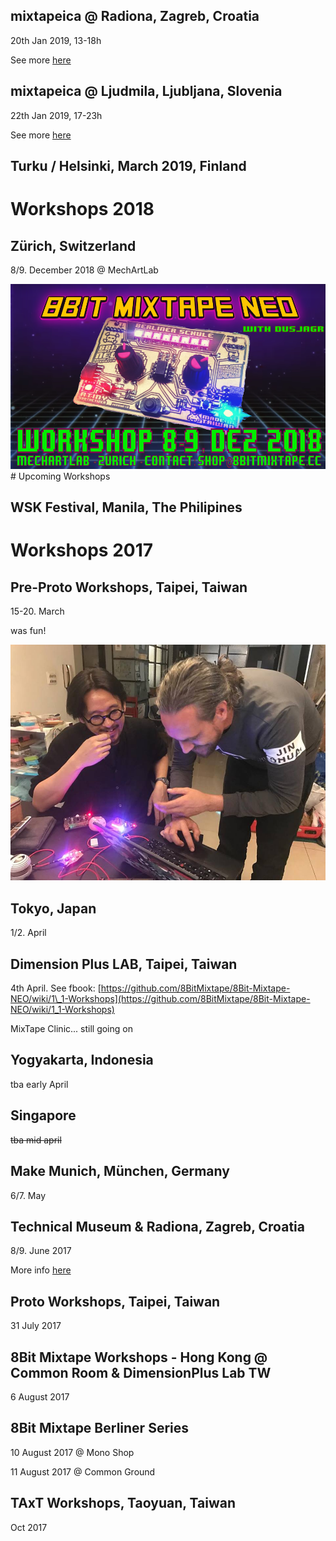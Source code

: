 ## mixtapeica @ Radiona, Zagreb, Croatia

20th Jan 2019, 13-18h

See more [here](http://wiki.8bitmixtape.cc/#/1_9-Mixtapeica-Zagreb-Ljubljana)

## mixtapeica @ Ljudmila, Ljubljana, Slovenia

22th Jan 2019, 17-23h

See more [here](http://wiki.8bitmixtape.cc/#/1_9-Mixtapeica-Zagreb-Ljubljana)

## Turku / Helsinki, March 2019, Finland



# Workshops 2018

## Zürich, Switzerland

8/9. December 2018 @ MechArtLab

![](/images/NEO_workshop-Zurich_fbook.png)# Upcoming Workshops


## WSK Festival, Manila, The Philipines

# Workshops 2017

## Pre-Proto Workshops, Taipei, Taiwan

15-20. March

was fun!

![What here?](images/photos/keith_dusjagr_mixtapeGeeking.jpg "Keith and dusjagr geeking with mixtapes")

## Tokyo, Japan

1/2. April

## Dimension Plus LAB, Taipei, Taiwan

4th April. See fbook: [https://github.com/8BitMixtape/8Bit-Mixtape-NEO/wiki/1\_1-Workshops](https://github.com/8BitMixtape/8Bit-Mixtape-NEO/wiki/1_1-Workshops)

MixTape Clinic... still going on

## Yogyakarta, Indonesia

tba early April

## Singapore

~~tba mid april~~

## Make Munich, München, Germany

6/7. May

## Technical Museum & Radiona, Zagreb, Croatia

8/9. June 2017

More info [here](https://github.com/8BitMixtape/8Bit-Mixtape-NEO/wiki/1_2-NeoCoco-Workshop-Zagreb)

## Proto Workshops, Taipei, Taiwan

31 July 2017

## 8Bit Mixtape Workshops - Hong Kong @ Common Room & DimensionPlus Lab TW

6 August 2017

## 8Bit Mixtape Berliner Series

10 August 2017 @ Mono Shop

11 August 2017 @ Common Ground

## TAxT Workshops, Taoyuan, Taiwan

Oct 2017

